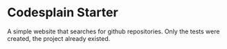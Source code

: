 # Codesplain Starter
A simple website that searches for github repositories. Only the tests were created, the project already existed.
